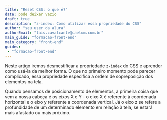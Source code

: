```yaml
---
title: "Reset CSS: o que é?"
date: pode deixar vazio
draft: true
description: "z-index: Como utilizar essa propriedade do CSS"
author: "seu user da alura"
authorEmail: "lais.cavalcante@caelum.com.br"
main_guide: "formacao-front-end"
main_category: "front-end"
guides:
 - "formacao-front-end"
---
```


Neste artigo iremos desmestificar a propriedade `z-index` do CSS e aprender como usá-la da melhor forma.  O que no primeiro momento pode parecer complicado, essa propriedade especifica a ordem de sopreposição dos elementos na tela.

Quando pensamos de posicionamento de elementos, a primeira coisa que vem a nossa cabeça é os eixos X e Y - o eixo X é referente à coordenada horizontal e o eixo y referente a coordenada vertical. Já o eixo z se refere a profundidade de um determinado elemento em relação à tela, se estará mais afastado ou mais próximo.